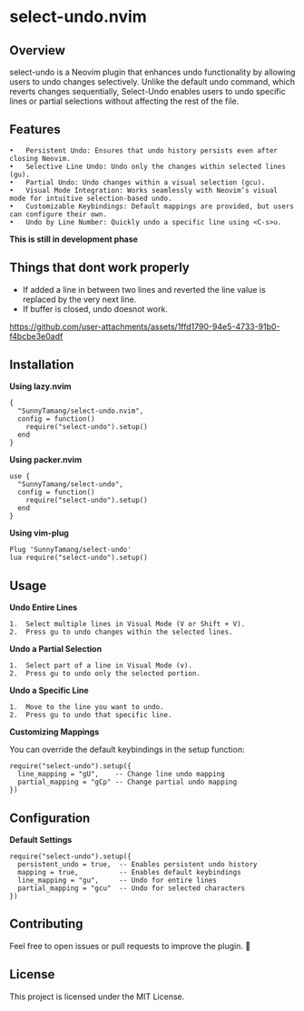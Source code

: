 # select-undo.nvim

## Overview

select-undo is a Neovim plugin that enhances undo functionality by allowing users to undo changes selectively. Unlike the default undo command, which reverts changes sequentially, Select-Undo enables users to undo specific lines or partial selections without affecting the rest of the file.



## Features
	•	Persistent Undo: Ensures that undo history persists even after closing Neovim.
	•	Selective Line Undo: Undo only the changes within selected lines (gu).
	•	Partial Undo: Undo changes within a visual selection (gcu).
	•	Visual Mode Integration: Works seamlessly with Neovim’s visual mode for intuitive selection-based undo.
	•	Customizable Keybindings: Default mappings are provided, but users can configure their own.
	•	Undo by Line Number: Quickly undo a specific line using <C-s>u.

**This is still in development phase**

## Things that dont work properly

- If added a line in between two lines and reverted the line value is replaced by the very next line.
- If buffer is closed, undo doesnot work.

https://github.com/user-attachments/assets/1ffd1790-94e5-4733-91b0-f4bcbe3e0adf




## Installation

**Using lazy.nvim**

```
{
  "SunnyTamang/select-undo.nvim",
  config = function()
    require("select-undo").setup()
  end
}
```

**Using packer.nvim**

```
use {
  "SunnyTamang/select-undo",
  config = function()
    require("select-undo").setup()
  end
}
```

**Using vim-plug**

```
Plug 'SunnyTamang/select-undo'
lua require("select-undo").setup()
```

## Usage

**Undo Entire Lines**

	1.	Select multiple lines in Visual Mode (V or Shift + V).
	2.	Press gu to undo changes within the selected lines.

**Undo a Partial Selection**

	1.	Select part of a line in Visual Mode (v).
	2.	Press gu to undo only the selected portion.

**Undo a Specific Line**

	1.	Move to the line you want to undo.
	2.	Press gu to undo that specific line.

**Customizing Mappings**

You can override the default keybindings in the setup function:

```
require("select-undo").setup({
  line_mapping = "gU",    -- Change line undo mapping
  partial_mapping = "gCp" -- Change partial undo mapping
})
```

## Configuration

**Default Settings**

```
require("select-undo").setup({
  persistent_undo = true,  -- Enables persistent undo history
  mapping = true,          -- Enables default keybindings
  line_mapping = "gu",     -- Undo for entire lines
  partial_mapping = "gcu"  -- Undo for selected characters
})
```

## Contributing

Feel free to open issues or pull requests to improve the plugin. 🚀

## License

This project is licensed under the MIT License.
